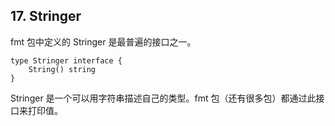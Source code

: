 ## 17. Stringer

fmt 包中定义的 Stringer 是最普遍的接口之一。

```
type Stringer interface {
    String() string
}
```

Stringer 是一个可以用字符串描述自己的类型。fmt 包（还有很多包）都通过此接口来打印值。